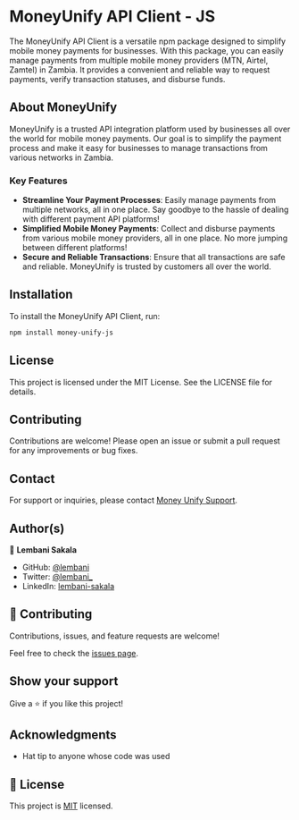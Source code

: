 # MoneyUnify API Client - JS

The MoneyUnify API Client is a versatile npm package designed to simplify mobile money payments for businesses. With this package, you can easily manage payments from multiple mobile money providers (MTN, Airtel, Zamtel) in Zambia. It provides a convenient and reliable way to request payments, verify transaction statuses, and disburse funds.

## About MoneyUnify

MoneyUnify is a trusted API integration platform used by businesses all over the world for mobile money payments. Our goal is to simplify the payment process and make it easy for businesses to manage transactions from various networks in Zambia.

### Key Features

- **Streamline Your Payment Processes**: Easily manage payments from multiple networks, all in one place. Say goodbye to the hassle of dealing with different payment API platforms!
- **Simplified Mobile Money Payments**: Collect and disburse payments from various mobile money providers, all in one place. No more jumping between different platforms!
- **Secure and Reliable Transactions**: Ensure that all transactions are safe and reliable. MoneyUnify is trusted by customers all over the world.

## Installation

To install the MoneyUnify API Client, run:

```bash
npm install money-unify-js
```

## License

This project is licensed under the MIT License. See the LICENSE file for details.

## Contributing

Contributions are welcome! Please open an issue or submit a pull request for any improvements or bug fixes.

## Contact

For support or inquiries, please contact [Money Unify Support](moneyunify.com).

## Author(s)

👤 **Lembani Sakala**

- GitHub: [@lembani](https://github.com/lembani)
- Twitter: [@lembani_](https://twitter.com/lembani_)
- LinkedIn: [lembani-sakala](https://linkedin.com/in/lembani-sakala)

## 🤝 Contributing

Contributions, issues, and feature requests are welcome!

Feel free to check the [issues page](../../issues/).

## Show your support

Give a ⭐️ if you like this project!

## Acknowledgments

- Hat tip to anyone whose code was used

## 📝 License

This project is [MIT](./MIT.md) licensed.
